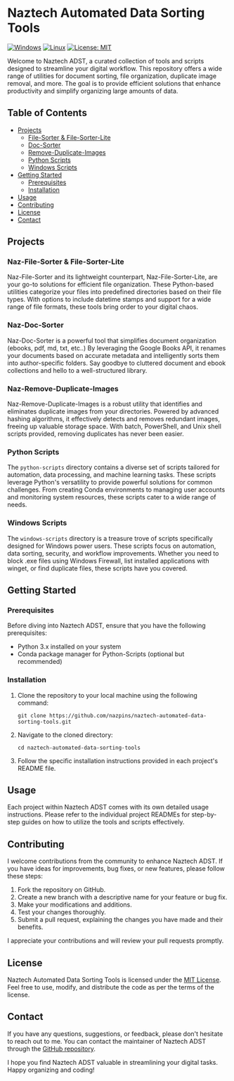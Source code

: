 # Naztech Automated Data Sorting Tools

[![Windows](https://img.shields.io/badge/Windows-green.svg)](https://opensource.org/licenses/MIT)
[![Linux](https://img.shields.io/badge/Linux-blue.svg)](https://opensource.org/licenses/MIT)
[![License: MIT](https://img.shields.io/badge/License-MIT-yellow.svg)](https://opensource.org/licenses/MIT)


Welcome to Naztech ADST, a curated collection of tools and scripts designed to streamline your digital workflow. This repository offers a wide range of utilities for document sorting, file organization, duplicate image removal, and more. The goal is to provide efficient solutions that enhance productivity and simplify organizing large amounts of data.

## Table of Contents

- [Projects](#projects)
  - [File-Sorter & File-Sorter-Lite](#naz-file-sorter--naz-file-sorter-lite)
  - [Doc-Sorter](#naz-doc-sorter)
  - [Remove-Duplicate-Images](#naz-remove-duplicate-images)
  - [Python Scripts](#python-scripts)
  - [Windows Scripts](#windows-scripts)
- [Getting Started](#getting-started)
  - [Prerequisites](#prerequisites)
  - [Installation](#installation)
- [Usage](#usage)
- [Contributing](#contributing)
- [License](#license)
- [Contact](#contact)

## Projects

### Naz-File-Sorter & File-Sorter-Lite

Naz-File-Sorter and its lightweight counterpart, Naz-File-Sorter-Lite, are your go-to solutions for efficient file organization. These Python-based utilities categorize your files into predefined directories based on their file types. With options to include datetime stamps and support for a wide range of file formats, these tools bring order to your digital chaos.

### Naz-Doc-Sorter

Naz-Doc-Sorter is a powerful tool that simplifies document organization (ebooks, pdf, md, txt, etc..) By leveraging the Google Books API, it renames your documents based on accurate metadata and intelligently sorts them into author-specific folders. Say goodbye to cluttered document and ebook collections and hello to a well-structured library.

### Naz-Remove-Duplicate-Images

Naz-Remove-Duplicate-Images is a robust utility that identifies and eliminates duplicate images from your directories. Powered by advanced hashing algorithms, it effectively detects and removes redundant images, freeing up valuable storage space. With batch, PowerShell, and Unix shell scripts provided, removing duplicates has never been easier.

### Python Scripts

The `python-scripts` directory contains a diverse set of scripts tailored for automation, data processing, and machine learning tasks. These scripts leverage Python's versatility to provide powerful solutions for common challenges. From creating Conda environments to managing user accounts and monitoring system resources, these scripts cater to a wide range of needs.

### Windows Scripts

The `windows-scripts` directory is a treasure trove of scripts specifically designed for Windows power users. These scripts focus on automation, data sorting, security, and workflow improvements. Whether you need to block .exe files using Windows Firewall, list installed applications with winget, or find duplicate files, these scripts have you covered.

## Getting Started

### Prerequisites

Before diving into Naztech ADST, ensure that you have the following prerequisites:

- Python 3.x installed on your system
- Conda package manager for Python-Scripts (optional but recommended)

### Installation

1. Clone the repository to your local machine using the following command:

   ```
   git clone https://github.com/nazpins/naztech-automated-data-sorting-tools.git
   ```

2. Navigate to the cloned directory:

   ```
   cd naztech-automated-data-sorting-tools
   ```

3. Follow the specific installation instructions provided in each project's README file.

## Usage

Each project within Naztech ADST comes with its own detailed usage instructions. Please refer to the individual project READMEs for step-by-step guides on how to utilize the tools and scripts effectively.

## Contributing

I welcome contributions from the community to enhance Naztech ADST. If you have ideas for improvements, bug fixes, or new features, please follow these steps:

1. Fork the repository on GitHub.
2. Create a new branch with a descriptive name for your feature or bug fix.
3. Make your modifications and additions.
4. Test your changes thoroughly.
5. Submit a pull request, explaining the changes you have made and their benefits.

I appreciate your contributions and will review your pull requests promptly.

## License

Naztech Automated Data Sorting Tools is licensed under the [MIT License](LICENSE). Feel free to use, modify, and distribute the code as per the terms of the license.

## Contact

If you have any questions, suggestions, or feedback, please don't hesitate to reach out to me. You can contact the maintainer of Naztech ADST through the [GitHub repository](https://github.com/nazpins/naztech-automated-data-sorting-tools).

I hope you find Naztech ADST valuable in streamlining your digital tasks. Happy organizing and coding!

